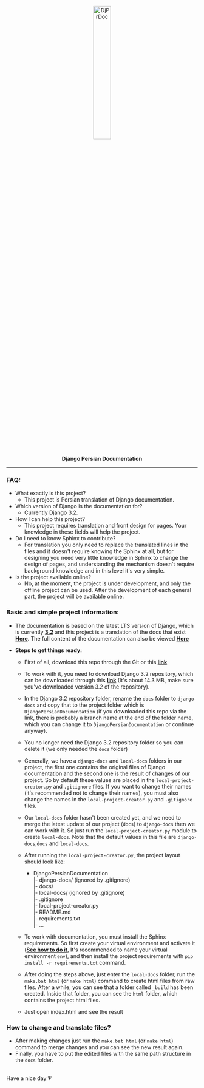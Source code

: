 <p align="center">
  <img src="https://i.ibb.co/bbhqvJf/image.jpg" alt="DjPrDoc" width="30%">
  <p align="center">
  <b>
    Django Persian Documentation 
   </b>
  </p>
  <hr>
</p>

### FAQ:
- What exactly is this project?
  - This project is Persian translation of Django documentation.
- Which version of Django is the documentation for?
  - Currently Django 3.2.
- How I can help this project?
  - This project requires translation and front design for pages. Your knowledge in these fields will help the project. 
- Do I need to know Sphinx to contribute?
  - For translation you only need to replace the translated lines in the files and it doesn't require knowing the Sphinx at all, but for designing you need very little knowledge in Sphinx to change the design of pages, and understanding the mechanism doesn't require background knowledge and in this level it's very simple.
- Is the project available online?
  - No, at the moment, the project is under development, and only the offline project can be used. After the development of each general part, the project will be available online.

### Basic and simple project information:
  - The documentation is based on the latest LTS version of Django, which is currently **[3.2](https://github.com/django/django/tree/stable/3.2.x)** and this project is a translation of the docs that exist **[Here](https://docs.djangoproject.com/en/3.2/)**.
The full content of the documentation can also be viewed **[Here](https://docs.djangoproject.com/en/3.2/contents/)**  
  
  - **Steps to get things ready:**  
    * First of all, download this repo through the Git or this **[link](https://github.com/amirilf/DjangoPersianDocumentation/archive/refs/heads/main.zip)**
    * To work with it, you need to download Django 3.2 repository, which can be downloaded through this **[link](https://github.com/django/django/archive/refs/heads/stable/3.2.x.zip)** (It's about 14.3 MB, make sure you've downloaded version 3.2 of the repository).

    * In the Django 3.2 repository folder, rename the `docs` folder to `django-docs` and copy that to the project folder which is `DjangoPersianDocumentation` (if you downloaded this repo via the link, there is probably a branch name at the end of the folder name, which you can change it to `DjangoPersianDocumentation` or continue anyway).
    * You no longer need the Django 3.2 repository folder so you can delete it (we only needed the `docs` folder)
    * Generally, we have a `django-docs` and `local-docs` folders in our project, the first one contains the original files of Django documentation and the second one is the result of changes of our project. So by default these values are placed in the `local-project-creator.py` and `.gitignore` files. If you want to change their names (it's recommended not to change their names), you must also change the names in the `local-project-creator.py` and `.gitignore` files.
    * Our `local-docs` folder hasn't been created yet, and we need to merge the latest update of our project (`docs`) to `django-docs` then we can work with it. So just run the `local-project-creator.py` module to create `local-docs`. Note that the default values in this file are `django-docs`,`docs` and `local-docs`. 
    * After running the `local-project-creator.py`, the project layout should look like:
      * DjangoPersianDocumentation  
        |- django-docs/ (ignored by .gitignore)  
        |- docs/  
        |- local-docs/ (ignored by .gitignore)  
        |- .gitignore  
        |- local-project-creator.py  
        |- README.md  
        |- requirements.txt  
        |- ...
    * To work with documentation, you must install the Sphinx requirements. So first create your virtual environment and activate it (**[See how to do it](https://uoa-eresearch.github.io/eresearch-cookbook/recipe/2014/11/26/python-virtual-env/)**, It's recommended to name your virtual environment `env`), and then install the project requirements with `pip install -r requirements.txt` command.

    * After doing the steps above, just enter the `local-docs` folder, run the `make.bat html` (or `make html`) command to create html files from raw files. After a while, you can see that a folder called `_build` has been created. Inside that folder, you can see the `html` folder, which contains the project html files.
    * Just open index.html and see the result

### How to change and translate files?
  * After making changes just run the `make.bat html` (or `make html`) command to merge changes and you can see the new result again.
  * Finally, you have to put the edited files with the same path structure in the `docs` folder.

<br>
Have a nice day 💗
